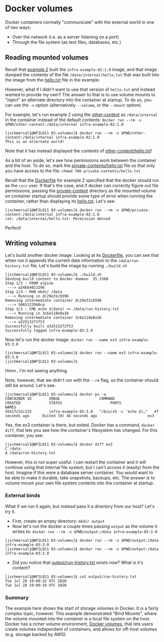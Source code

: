# Docker volumes

Docker containers normally "communicate" with the external world in one of two ways:

+ Over the network (i.e. as a server listening on a port)
+ Through the file system (as text files, databases, etc.)

## Reading mounted volumes
Recall that [example 2](../02-Dockerfile-commands) built the `infra-example-02:1.0` image, and that image dumped the contents of the file `/data/internal/hello.txt` that was built into the image from the [hello.txt](../02-Dockerfile-commands/content/hello.txt) file in the example.

However, what if I didn't want to use _that_ version of `hello.txt` and instead wanted to provide
my own?  The answer to that is to use volume mounts to "inject" an alternate directory into the
container at startup.  To do so, you can use the `-v` option (alternatively `--volume`, or the `--mount` option).

For example, let's run example 2 using the [other-content](other-content) as `/data/internal` in 
the container instead of the default contents: 
`docker run --rm -v $PWD/other-content:/data/internal infra-example-02:1.0`

```
[jschmersal1@WFIL011 03-volumes]$ docker run --rm -v $PWD/other-content:/data/internal infra-example-02:1.0
This is an alternate world!
```

Note that it has instead displayed the contents of [other-content/hello.txt](other-content/hello.txt)!

As a bit of an aside, let's see how permissions work between the container and the host.  To do 
so, mark the [private-contents/hello.txt](private-content/hello.txt) file so that only you have
access to the file: `chmod 700 private-contents/hello.txt`

Recall that the [Dockerfile](../02-Dockerfile-commands/Dockerfile) for example 2 specified that
the docker should run as the `cscc` user.  If that's the case, and if docker can correctly figure
out file permissions, passing the [private-content](private-content) directory as the mounted
volume on container startup should provide some type of error when running the container, rather
than displaying its [hello.txt](private-content/hello.txt).  Let's see:
```
[jschmersal1@WFIL011 03-volumes]$ docker run --rm -v $PWD/private-content:/data/internal infra-example-02:1.0
cat: /data/internal/hello.txt: Permission denied
```
Perfect!

## Writing volumes
Let's build another docker image.  Looking at its [Dockerfile](Dockerfile), you can see that when 
run it appends the current date information to the `/data/run-history.txt` file.  Let's build the
image by running `./build.sh`
```
[jschmersal1@WFIL011 03-volumes]$ ./build.sh 
Sending build context to Docker daemon  35.33kB
Step 1/3 : FROM alpine
 ---> a24bb4013296
Step 2/3 : RUN mkdir /data
 ---> Running in dc29e31cb596
Removing intermediate container dc29e31cb596
 ---> 5065123560ca
Step 3/3 : CMD echo $(date) >> /data/run-history.txt
 ---> Running in 3c6a118e8a1b
Removing intermediate container 3c6a118e8a1b
 ---> a32513272f53
Successfully built a32513272f53
Successfully tagged infra-example-03:3.0
```

Now let's run the docker image: `docker run --name ex3 infra-example-03:3.0`
```
[jschmersal1@WFIL011 03-volumes]$ docker run --name ex3 infra-example-03:3.0
[jschmersal1@WFIL011 03-volumes]$
```

Hmm.. I'm not seeing anything.  

Note, however, that we didn't run with the `--rm` flag, so the container should still be around.
Let's see:
```
[jschmersal1@WFIL011 03-volumes]$ docker ps -a
CONTAINER ID        IMAGE                  COMMAND                  CREATED             STATUS                      PORTS               NAMES
4541fc52c115        infra-example-03:3.0   "/bin/sh -c 'echo $(…"   47 seconds ago      Exited (0) 46 seconds ago                       ex3
```
Yes, the ex3 container is there, but exited.  Docker has a command, `docker diff`, that lets you
see how the container's filesystem has changed.  For this container, you see:
```
[jschmersal1@WFIL011 03-volumes]$ docker diff ex3
C /data
A /data/run-history.txt
```

However, this is not super useful.  I can restart the container and it will continue using that 
internal file system, but I can't access it (easily) from the host.  Imagine if this were a 
database server container.  You would want to be able to make it durable, take snapshots, backups,
etc.  The answer is to volume mount your own file system contents into the container at startup.

### External binds

What if we run it again, but instead pass it a directory from our host?  Let's try it.

+ First, create an empty directory: `mkdir output`
+ Now let's run the docker a couple times passing `output` as the volume it writes to: `docker run --rm -v $PWD/output:/data infra-example-03:3.0`
```
[jschmersal1@WFIL011 03-volumes]$ docker run --rm -v $PWD/output:/data infra-example-03:3.0
[jschmersal1@WFIL011 03-volumes]$ docker run --rm -v $PWD/output:/data infra-example-03:3.0
```
+ Did you notice that [output/run-history.txt](output/run-history.txt) exists now? What is it's content?
```
[jschmersal1@WFIL011 03-volumes]$ cat output/run-history.txt 
Tue Jul 28 19:09:32 UTC 2020
Tue Jul 28 19:09:34 UTC 2020
```

### Summary
The example here shows the start of storage volumes in Docker.  It is a fairly complex topic, however.  This example demonstrated "Bind Mounts", where the volume mounted into the container is a local file system on the host.  Docker has a richer volume environment, [Docker volumes](https://docs.docker.com/storage/volumes/#create-and-manage-volumes), that lets users create volumes independent of containers, and allows for off-host volumes (e.g. storage backed by AWS).
